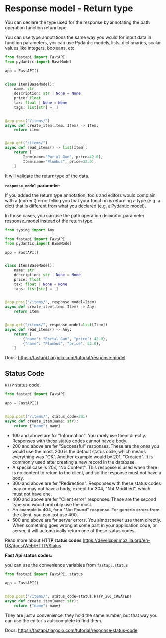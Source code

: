 # Response model -  Return type

You can declare the type used for the response by annotating the path operation function return type.

You can use type annotations the same way you would for input data in function parameters, you can use Pydantic models, lists, dictionaries, scalar values like integers, booleans, etc.

```py
from fastapi import FastAPI
from pydantic import BaseModel

app = FastAPI()


class Item(BaseModel):
    name: str
    description: str | None = None
    price: float
    tax: float | None = None
    tags: list[str] = []


@app.post("/items/")
async def create_item(item: Item) -> Item:
    return item


@app.get("/items/")
async def read_items() -> list[Item]:
    return [
        Item(name="Portal Gun", price=42.0),
        Item(name="Plumbus", price=32.0),
    ]
```

It will validate the return type of the data.

**`response_model` parameter:**

If you added the return type annotation, tools and editors would complain with a (correct) error telling you that your function is returning a type (e.g. a dict) that is different from what you declared (e.g. a Pydantic model).

In those cases, you can use the path operation decorator parameter response_model instead of the return type.

```py
from typing import Any

from fastapi import FastAPI
from pydantic import BaseModel

app = FastAPI()


class Item(BaseModel):
    name: str
    description: str | None = None
    price: float
    tax: float | None = None
    tags: list[str] = []


@app.post("/items/", response_model=Item)
async def create_item(item: Item) -> Any:
    return item


@app.get("/items/", response_model=list[Item])
async def read_items() -> Any:
    return [
        {"name": "Portal Gun", "price": 42.0},
        {"name": "Plumbus", "price": 32.0},
    ]
```

Docs: <https://fastapi.tiangolo.com/tutorial/response-model>

## Status Code

`HTTP` status code.

```py
from fastapi import FastAPI

app = FastAPI()


@app.post("/items/", status_code=201)
async def create_item(name: str):
    return {"name": name}
```

- 100 and above are for "Information". You rarely use them directly. Responses with these status    codes cannot have a body.
- 200 and above are for "Successful" responses. These are the ones you would use the most.
200 is the default status code, which means everything was "OK".
Another example would be 201, "Created". It is commonly used after creating a new record in the database.
- A special case is 204, "No Content". This response is used when there is no content to return to the client, and so the response must not have a body.
- 300 and above are for "Redirection". Responses with these status codes may or may not have a body, except for 304, "Not Modified", which must not have one.
- 400 and above are for "Client error" responses. These are the second type you would probably use the most.
- An example is 404, for a "Not Found" response.
For generic errors from the client, you can just use 400.
- 500 and above are for server errors. You almost never use them directly. When something goes wrong at some part in your application code, or server, it will automatically return one of these status codes.

Read more about **HTTP status codes** <https://developer.mozilla.org/en-US/docs/Web/HTTP/Status>

**Fast Api status codes:**

you can use the convenience variables from `fastapi.status`

```py
from fastapi import FastAPI, status

app = FastAPI()


@app.post("/items/", status_code=status.HTTP_201_CREATED)
async def create_item(name: str):
    return {"name": name}
```

They are just a convenience, they hold the same number, but that way you can use the editor's autocomplete to find them.

Docs: <https://fastapi.tiangolo.com/tutorial/response-status-code>
